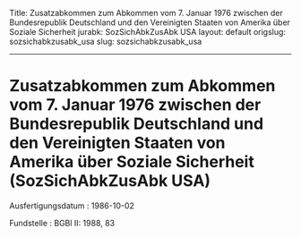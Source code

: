 Title: Zusatzabkommen zum Abkommen vom 7. Januar 1976 zwischen der Bundesrepublik
  Deutschland und den Vereinigten Staaten von Amerika über Soziale Sicherheit
jurabk: SozSichAbkZusAbk USA
layout: default
origslug: sozsichabkzusabk_usa
slug: sozsichabkzusabk_usa

---

# Zusatzabkommen zum Abkommen vom 7. Januar 1976 zwischen der Bundesrepublik Deutschland und den Vereinigten Staaten von Amerika über Soziale Sicherheit (SozSichAbkZusAbk USA)

Ausfertigungsdatum
:   1986-10-02

Fundstelle
:   BGBl II: 1988, 83

